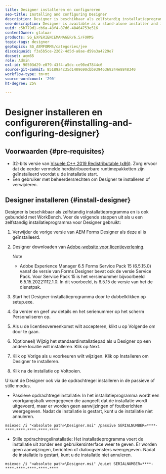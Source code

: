 ```yaml
---
title: Designer installeren en configureren
seo-title: Installing and configuring Designer
description: Designer is beschikbaar als zelfstandig installatieprogramma en is ook gebundeld met Workbench. Leer hoe u zelfstandige Designer installeert.
seo-description: Designer is available as a stand-alone installer and is also bundled with Workbench. Learn how to install stand-alone Designer.
uuid: c5b779d1-cb6a-48f4-87d6-48464753e516
contentOwner: gtalwar
products: SG_EXPERIENCEMANAGER/6.5/FORMS
topic-tags: designer
geptopics: SG_AEMFORMS/categories/jee
discoiquuid: f3a5b5ce-2262-4d5d-a8ae-d59a3a4229e7
docset: aem65
role: Admin
exl-id: 90503d29-e079-43f4-a5dc-ce90ed7844c6
source-git-commit: 85189a4c35d1409690cbb93946369244e8848340
workflow-type: tm+mt
source-wordcount: '290'
ht-degree: 25%

---
```


# Designer installeren en configureren{#installing-and-configuring-designer}

## Voorwaarden {#pre-requisites}

* 32-bits versie van  [Visuele C++ 2019 Redistributable (x86)](https://learn.microsoft.com/en-us/cpp/windows/latest-supported-vc-redist?view=msvc-170). Zorg ervoor dat de eerder vermelde herdistribueerbare runtimepakketten zijn geïnstalleerd voordat u de installatie start.
* Een gebruiker met beheerdersrechten om Designer te installeren of verwijderen.

## Designer installeren {#install-designer}

Designer is beschikbaar als zelfstandig installatieprogramma en is ook gebundeld met WorkBench. Voer de volgende stappen uit als u een zelfstandig installatieprogramma voor Designer gebruikt:

1. Verwijder de vorige versie van AEM Forms Designer als deze al is geïnstalleerd.
1. Designer downloaden van [Adobe-website voor licentieverlening](https://licensing.adobe.com/).

   >[!NOTE]
   >
   > * Adobe Experience Manager 6.5 Forms Service Pack 15 (6.5.15.0) vanaf de versie van Forms Designer bevat ook de versie Service Pack. Voor Service Pack 15 is het versienummer bijvoorbeeld 6.5.15.20221112.1.0. In dit voorbeeld, is 6.5.15 de versie van het de dienstpak.


1. Start het Designer-installatieprogramma door te dubbelklikken op setup.exe.
1. Ga verder en geef uw details en het serienummer op het scherm Personaliseren op.
1. Als u de licentieovereenkomst wilt accepteren, klikt u op Volgende om door te gaan.
1. (Optioneel) Wijzig het standaardinstallatiepad als u Designer op een andere locatie wilt installeren. Klik op Next.
1. Klik op Vorige als u voorkeuren wilt wijzigen. Klik op Installeren om Designer te installeren.
1. Klik na de installatie op Voltooien.

U kunt de Designer ook via de opdrachtregel installeren in de passieve of stille modus.

* Passieve opdrachtregelinstallatie: In het installatieprogramma wordt een voortgangsbalk weergegeven die aangeeft dat de installatie wordt uitgevoerd, maar er worden geen aanwijzingen of foutberichten weergegeven. Nadat de installatie is gestart, kunt u de installatie niet annuleren.

```shell
msiexec /i "<absolute path>\Designer.msi" /passive SERIALNUMBER=****-****-****-****-****-****
```

* Stille opdrachtregelinstallatie: Het installatieprogramma voert de installatie uit zonder een gebruikersinterface weer te geven. Er worden geen aanwijzingen, berichten of dialoogvensters weergegeven. Nadat de installatie is gestart, kunt u de installatie niet annuleren.

```shell
msiexec /i "<absolute path>\Designer.msi" /quiet SERIALNUMBER=****-****-****-****-****-****
```
